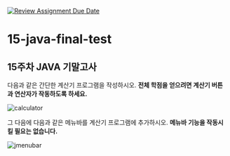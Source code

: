 [![Review Assignment Due Date](https://classroom.github.com/assets/deadline-readme-button-22041afd0340ce965d47ae6ef1cefeee28c7c493a6346c4f15d667ab976d596c.svg)](https://classroom.github.com/a/z-Eav5yc)
# 15-java-final-test

## 15주차 JAVA 기말고사

다음과 같은 간단한 계산기 프로그램을 작성하시오. **전체 학점을 얻으려면 계산기 버튼과 연산자가 작동하도록 하세요.**

![calculator](img/calculator.png)

그 다음에 다음과 같은 메뉴바를 계산기 프로그램에 추가하시오. **메뉴바 기능을 작동시킬 필요는 없습니다.**

![jmenubar](img/jmenubar.png)
